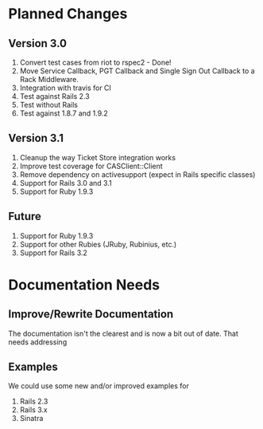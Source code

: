 # Planned Changes

## Version 3.0

1. Convert test cases from riot to rspec2 - Done!
1. Move Service Callback, PGT Callback and Single Sign Out Callback to
   a Rack Middleware.
1. Integration with travis for CI
  1. Test against Rails 2.3
  1. Test without Rails
  1. Test against 1.8.7 and 1.9.2

## Version 3.1

1. Cleanup the way Ticket Store integration works
1. Improve test coverage for CASClient::Client
1. Remove dependency on activesupport (expect in Rails specific classes)
1. Support for Rails 3.0 and 3.1
1. Support for Ruby 1.9.3

## Future

1. Support for Ruby 1.9.3
1. Support for other Rubies (JRuby, Rubinius, etc.)
1. Support for Rails 3.2

# Documentation Needs

## Improve/Rewrite Documentation

The documentation isn't the clearest and is now a bit out of date. That
needs addressing

## Examples

We could use some new and/or improved examples for

1. Rails 2.3
1. Rails 3.x
1. Sinatra
